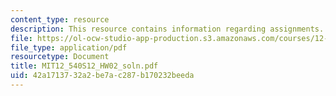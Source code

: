 ```yaml
---
content_type: resource
description: This resource contains information regarding assignments.
file: https://ol-ocw-studio-app-production.s3.amazonaws.com/courses/12-540-principles-of-the-global-positioning-system-spring-2012/42a1713732a2be7ac287b170232beeda_MIT12_540S12_HW02_soln.pdf
file_type: application/pdf
resourcetype: Document
title: MIT12_540S12_HW02_soln.pdf
uid: 42a17137-32a2-be7a-c287-b170232beeda
---
```

